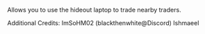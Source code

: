 Allows you to use the hideout laptop to trade nearby traders.

Additional Credits:
ImSoHM02 (blackthenwhite@Discord)
Ishmaeel
